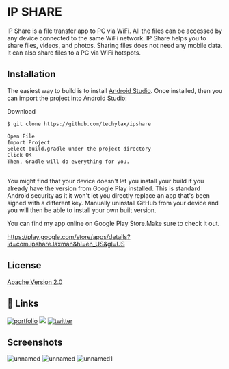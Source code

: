 
# IP SHARE

IP Share is a file transfer app to PC via WiFi. All the files can be accessed by any device connected to the same WiFi network. IP Share helps you to share files, videos, and photos. Sharing files does not need any mobile data. It can also share files to a PC via WiFi hotspots.

## Installation

The easiest way to build is to install [Android Studio](https://developer.android.com/studio). Once installed, then you can import the project into Android Studio:

Download
```bash
$ git clone https://github.com/techylax/ipshare

```
```bash
Open File
Import Project
Select build.gradle under the project directory
Click OK
Then, Gradle will do everything for you.
  
```
You might find that your device doesn't let you install your build if you already have the version from Google Play installed. This is standard Android security as it it won't let you directly replace an app that's been signed with a different key. Manually uninstall GitHub from your device and you will then be able to install your own built version.

You can find my app online on Google Play Store.Make sure to check it out.

https://play.google.com/store/apps/details?id=com.ipshare.laxman&hl=en_US&gl=US
## License


[Apache Version 2.0](https://www.apache.org/licenses/LICENSE-2.0.html)
## 🔗 Links
[![portfolio](https://img.shields.io/badge/my_portfolio-000?style=for-the-badge&logo=ko-fi&logoColor=white)](https://laxmanpoudel.com.np/)
[![](https://img.shields.io/badge/linkedin-0A66C2?style=for-the-badge&logo=linkedin&logoColor=white)](https://www.linkedin.com/in/coderlax/)
[![twitter](https://img.shields.io/badge/twitter-1DA1F2?style=for-the-badge&logo=twitter&logoColor=white)](https://twitter.com/coderlaxman)


## Screenshots

![unnamed](https://github.com/techylax/ipshare/22542035/03830d01-3b84-4beb-829b-a31e59252e3b)
![unnamed](https://github.com/techylax/ipshare/assets/22542035/932958f4-15e4-49f3-be88-bb684d608608)
![unnamed1](https://github.com/techylax/ipshare/assets/22542035/a6a86e61-010a-4e26-b987-09b384a3fa5f)



